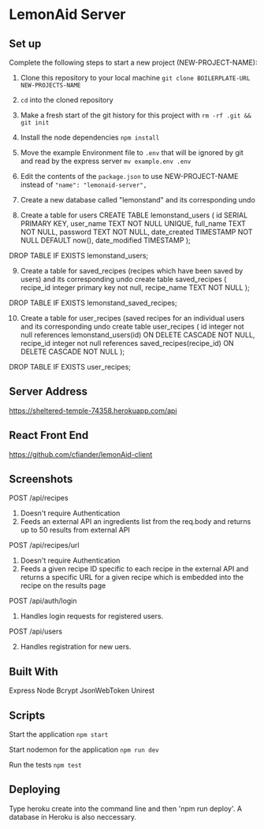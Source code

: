 # LemonAid Server


## Set up

Complete the following steps to start a new project (NEW-PROJECT-NAME):

1. Clone this repository to your local machine `git clone BOILERPLATE-URL NEW-PROJECTS-NAME`
2. `cd` into the cloned repository
3. Make a fresh start of the git history for this project with `rm -rf .git && git init`
4. Install the node dependencies `npm install`
5. Move the example Environment file to `.env` that will be ignored by git and read by the express server `mv example.env .env`
6. Edit the contents of the `package.json` to use NEW-PROJECT-NAME instead of `"name": "lemonaid-server",`

7. Create a new database called "lemonstand" and its corresponding undo
8. Create a table for users 
  CREATE TABLE lemonstand_users (
  id SERIAL PRIMARY KEY,
  user_name TEXT NOT NULL UNIQUE,
  full_name TEXT NOT NULL,
  password TEXT NOT NULL,
  date_created TIMESTAMP NOT NULL DEFAULT now(),
  date_modified TIMESTAMP
  );
  
  DROP TABLE IF EXISTS lemonstand_users;

9. Create a table for saved_recipes (recipes which have been saved by users) and its corresponding undo 
  create table saved_recipes
  (
     recipe_id    integer primary key not null,
     recipe_name  TEXT NOT NULL
  );
  
  DROP TABLE IF EXISTS lemonstand_saved_recipes;

10. Create a table for user_recipes (saved recipes for an individual users and its corresponding undo
  create table user_recipes
  (
      id integer not null references lemonstand_users(id) ON DELETE CASCADE NOT NULL,
      recipe_id   integer not null references saved_recipes(recipe_id) ON DELETE CASCADE NOT NULL
  );
  
  DROP TABLE IF EXISTS user_recipes;
  
## Server Address 

https://sheltered-temple-74358.herokuapp.com/api

## React Front End

https://github.com/cfiander/lemonAid-client

## Screenshots


POST /api/recipes 

1. Doesn't require Authentication 
2. Feeds an external API an ingredients list from the req.body and returns up to 50 results from external API

POST /api/recipes/url

1. Doesn't require Authentication 
2. Feeds a given recipe ID specific to each recipe in the external API and returns a specific URL for a given recipe which is embedded into the recipe on the results page 


POST /api/auth/login 

1. Handles login requests for registered users. 

POST /api/users

2. Handles registration for new uers.

## Built With 

Express
Node
Bcrypt
JsonWebToken
Unirest

## Scripts

Start the application `npm start`

Start nodemon for the application `npm run dev`

Run the tests `npm test`

## Deploying

Type heroku create into the command line and then 'npm run deploy'. A database in Heroku is also neccessary. 
